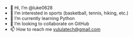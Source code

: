 - 👋 Hi, I’m @luke0628
- 👀 I’m interested in sports (basketball, tennis, hiking, etc.)
- 🌱 I’m currently learning Python
- 💞️ I’m looking to collaborate on GitHub
- 📫 How to reach me yululatech@gmail.com

<!---
luke0628/luke0628 is a ✨ special ✨ repository because its `README.md` (this file) appears on your GitHub profile.
You can click the Preview link to take a look at your changes.
--->
